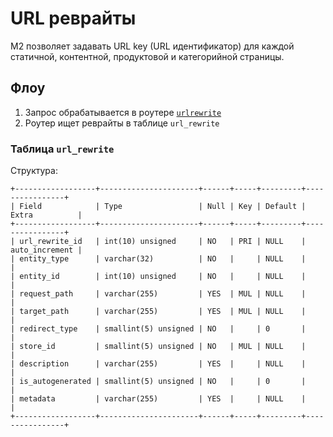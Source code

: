 # URL реврайты

M2 позволяет задавать URL key (URL идентификатор) для каждой статичной, контентной, продуктовой и категорийной страницы.

## Флоу

1. Запрос обрабатывается в роутере [`urlrewrite`](https://github.com/magento/magento2/blob/2.3/app/code/Magento/UrlRewrite/Controller/Router.php)
2. Роутер ищет реврайты в таблице `url_rewrite`

### Таблица `url_rewrite`

Структура:
```
+------------------+----------------------+------+-----+---------+----------------+
| Field            | Type                 | Null | Key | Default | Extra          |
+------------------+----------------------+------+-----+---------+----------------+
| url_rewrite_id   | int(10) unsigned     | NO   | PRI | NULL    | auto_increment |
| entity_type      | varchar(32)          | NO   |     | NULL    |                |
| entity_id        | int(10) unsigned     | NO   |     | NULL    |                |
| request_path     | varchar(255)         | YES  | MUL | NULL    |                |
| target_path      | varchar(255)         | YES  | MUL | NULL    |                |
| redirect_type    | smallint(5) unsigned | NO   |     | 0       |                |
| store_id         | smallint(5) unsigned | NO   | MUL | NULL    |                |
| description      | varchar(255)         | YES  |     | NULL    |                |
| is_autogenerated | smallint(5) unsigned | NO   |     | 0       |                |
| metadata         | varchar(255)         | YES  |     | NULL    |                |
+------------------+----------------------+------+-----+---------+----------------+
```
